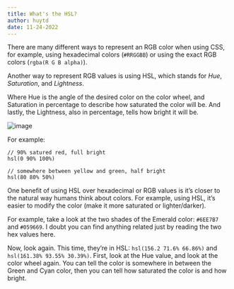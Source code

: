 ```yaml
---
title: What's the HSL?
author: huytd
date: 11-24-2022
---
```


There are many different ways to represent an RGB color when using CSS, for example, using hexadecimal colors (`#RRGGBB`) or using the exact RGB colors (`rgba(R G B alpha)`).

Another way to represent RGB values is using HSL, which stands for _Hue_, _Saturation_, and _Lightness_.

Where Hue is the angle of the desired color on the color wheel, and Saturation in percentage to describe how saturated the color will be. And lastly, the Lightness, also in percentage, tells how bright it will be.

![image](https://user-images.githubusercontent.com/613943/204167281-fb2f90a8-ae57-4681-bff6-cf129156519d.png)

For example:

```
// 90% satured red, full bright
hsl(0 90% 100%)

// somewhere between yellow and green, half bright
hsl(80 80% 50%)
```

One benefit of using HSL over hexadecimal or RGB values is it’s closer to the natural way humans think about colors. For example, using HSL, it’s easier to modify the color (make it more saturated or lighter/darker).

For example, take a look at the two shades of the Emerald color: `#6EE7B7` and `#059669`. I doubt you can find anything related just by reading the two hex values here.

Now, look again. This time, they’re in HSL: `hsl(156.2 71.6% 66.86%)` and `hsl(161.38% 93.55% 30.39%)`. First, look at the Hue value, and look at the color wheel again. You can tell the color is somewhere in between the Green and Cyan color, then you can tell how saturated the color is and how bright.
